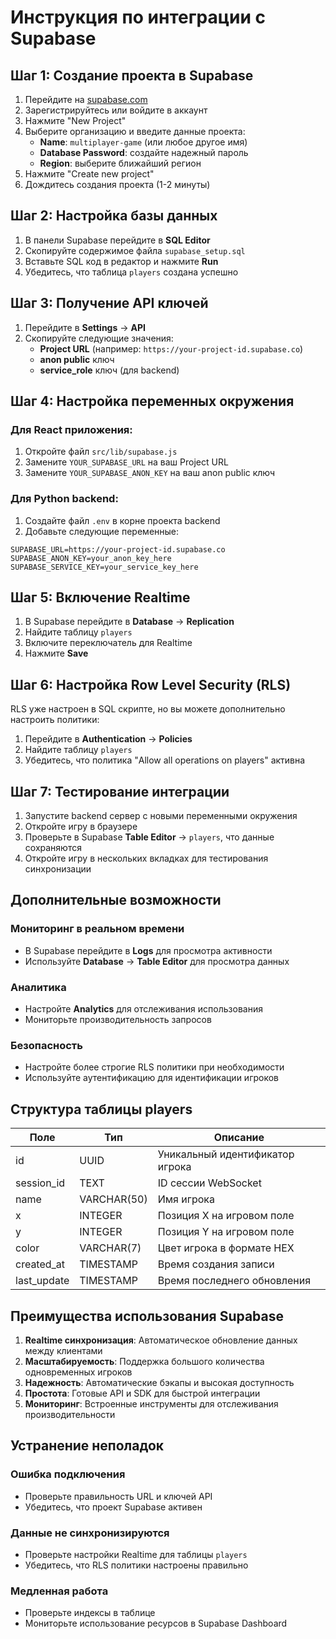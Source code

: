 # Инструкция по интеграции с Supabase

## Шаг 1: Создание проекта в Supabase

1. Перейдите на [supabase.com](https://supabase.com)
2. Зарегистрируйтесь или войдите в аккаунт
3. Нажмите "New Project"
4. Выберите организацию и введите данные проекта:
   - **Name**: `multiplayer-game` (или любое другое имя)
   - **Database Password**: создайте надежный пароль
   - **Region**: выберите ближайший регион
5. Нажмите "Create new project"
6. Дождитесь создания проекта (1-2 минуты)

## Шаг 2: Настройка базы данных

1. В панели Supabase перейдите в **SQL Editor**
2. Скопируйте содержимое файла `supabase_setup.sql`
3. Вставьте SQL код в редактор и нажмите **Run**
4. Убедитесь, что таблица `players` создана успешно

## Шаг 3: Получение API ключей

1. Перейдите в **Settings** → **API**
2. Скопируйте следующие значения:
   - **Project URL** (например: `https://your-project-id.supabase.co`)
   - **anon public** ключ
   - **service_role** ключ (для backend)

## Шаг 4: Настройка переменных окружения

### Для React приложения:
1. Откройте файл `src/lib/supabase.js`
2. Замените `YOUR_SUPABASE_URL` на ваш Project URL
3. Замените `YOUR_SUPABASE_ANON_KEY` на ваш anon public ключ

### Для Python backend:
1. Создайте файл `.env` в корне проекта backend
2. Добавьте следующие переменные:
```
SUPABASE_URL=https://your-project-id.supabase.co
SUPABASE_ANON_KEY=your_anon_key_here
SUPABASE_SERVICE_KEY=your_service_key_here
```

## Шаг 5: Включение Realtime

1. В Supabase перейдите в **Database** → **Replication**
2. Найдите таблицу `players`
3. Включите переключатель для Realtime
4. Нажмите **Save**

## Шаг 6: Настройка Row Level Security (RLS)

RLS уже настроен в SQL скрипте, но вы можете дополнительно настроить политики:

1. Перейдите в **Authentication** → **Policies**
2. Найдите таблицу `players`
3. Убедитесь, что политика "Allow all operations on players" активна

## Шаг 7: Тестирование интеграции

1. Запустите backend сервер с новыми переменными окружения
2. Откройте игру в браузере
3. Проверьте в Supabase **Table Editor** → `players`, что данные сохраняются
4. Откройте игру в нескольких вкладках для тестирования синхронизации

## Дополнительные возможности

### Мониторинг в реальном времени
- В Supabase перейдите в **Logs** для просмотра активности
- Используйте **Database** → **Table Editor** для просмотра данных

### Аналитика
- Настройте **Analytics** для отслеживания использования
- Мониторьте производительность запросов

### Безопасность
- Настройте более строгие RLS политики при необходимости
- Используйте аутентификацию для идентификации игроков

## Структура таблицы players

| Поле | Тип | Описание |
|------|-----|----------|
| id | UUID | Уникальный идентификатор игрока |
| session_id | TEXT | ID сессии WebSocket |
| name | VARCHAR(50) | Имя игрока |
| x | INTEGER | Позиция X на игровом поле |
| y | INTEGER | Позиция Y на игровом поле |
| color | VARCHAR(7) | Цвет игрока в формате HEX |
| created_at | TIMESTAMP | Время создания записи |
| last_update | TIMESTAMP | Время последнего обновления |

## Преимущества использования Supabase

1. **Realtime синхронизация**: Автоматическое обновление данных между клиентами
2. **Масштабируемость**: Поддержка большого количества одновременных игроков
3. **Надежность**: Автоматические бэкапы и высокая доступность
4. **Простота**: Готовые API и SDK для быстрой интеграции
5. **Мониторинг**: Встроенные инструменты для отслеживания производительности

## Устранение неполадок

### Ошибка подключения
- Проверьте правильность URL и ключей API
- Убедитесь, что проект Supabase активен

### Данные не синхронизируются
- Проверьте настройки Realtime для таблицы `players`
- Убедитесь, что RLS политики настроены правильно

### Медленная работа
- Проверьте индексы в таблице
- Мониторьте использование ресурсов в Supabase Dashboard

